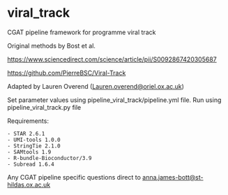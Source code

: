 # viral_track
CGAT pipeline framework for programme viral track

Original methods by Bost et al.

https://www.sciencedirect.com/science/article/pii/S0092867420305687 

https://github.com/PierreBSC/Viral-Track

Adapted by Lauren Overend (Lauren.overend@oriel.ox.ac.uk) 


Set parameter values using pipeline_viral_track/pipeline.yml file.
Run using pipeline_viral_track.py file

Requirements:
```
- STAR 2.6.1
- UMI-tools 1.0.0
- StringTie 2.1.0
- SAMtools 1.9
- R-bundle-Bioconductor/3.9
- Subread 1.6.4
```
Any CGAT pipeline specific questions direct to anna.james-bott@st-hildas.ox.ac.uk
